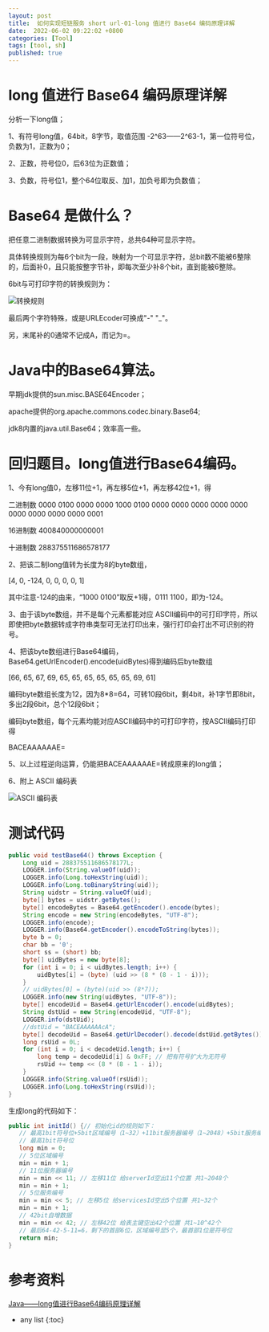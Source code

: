 ```yaml
---
layout: post
title:  如何实现短链服务 short url-01-long 值进行 Base64 编码原理详解
date:  2022-06-02 09:22:02 +0800
categories: [Tool]
tags: [tool, sh]
published: true
---
```


# long 值进行 Base64 编码原理详解

分析一下long值；

1、有符号long值，64bit，8字节，取值范围 -2^63——2^63-1，第一位符号位，负数为1，正数为0；

2、正数，符号位0，后63位为正数值；

3、负数，符号位1，整个64位取反、加1，加负号即为负数值；

# Base64 是做什么？

把任意二进制数据转换为可显示字符，总共64种可显示字符。

具体转换规则为每6个bit为一段，映射为一个可显示字符，总bit数不能被6整除的，后面补0，且只能按整字节补，即每次至少补8个bit，直到能被6整除。

6bit与可打印字符的转换规则为：

![转换规则](https://img2020.cnblogs.com/blog/509576/202012/509576-20201222104658681-1057124490.png)

最后两个字符特殊，或是URLEcoder可换成"-" "_"。

另，末尾补的0通常不记成A，而记为=。

# Java中的Base64算法。

早期jdk提供的sun.misc.BASE64Encoder；

apache提供的org.apache.commons.codec.binary.Base64;

jdk8内置的java.util.Base64；效率高一些。

# 回归题目。long值进行Base64编码。

1、今有long值0，左移11位+1，再左移5位+1，再左移42位+1，得

二进制数  0000 0100   0000 0000   1000 0100   0000 0000   0000 0000   0000 0000  0000 0000   0000 0001

16进制数  400840000000001

十进制数  288375511686578177

2、把该二制long值转为长度为8的byte数组，

[4, 0, -124, 0, 0, 0, 0, 1]

其中注意-124的由来，“1000 0100”取反+1得，0111 1100，即为-124。

3、由于该byte数组，并不是每个元素都能对应 ASCII编码中的可打印字符，所以即使把byte数据转成字符串类型可无法打印出来，强行打印会打出不可识别的符号。

4、把该byte数组进行Base64编码，Base64.getUrlEncoder().encode(uidBytes)得到编码后byte数组

[66, 65, 67, 69, 65, 65, 65, 65, 65, 65, 69, 61]

编码byte数组长度为12，因为8*8=64，可转10段6bit，剩4bit，补1字节即8bit，多出2段6bit，总个12段6bit；

编码byte数组，每个元素均能对应ASCII编码中的可打印字符，按ASCII编码打印得

BACEAAAAAAE=

5、以上过程逆向运算，仍能把BACEAAAAAAE=转成原来的long值；

6、附上 ASCII 编码表

![ASCII 编码表](https://img2020.cnblogs.com/blog/509576/202012/509576-20201222111842640-127172848.png)

# 测试代码

```java
public void testBase64() throws Exception {
    Long uid = 288375511686578177L;
    LOGGER.info(String.valueOf(uid));
    LOGGER.info(Long.toHexString(uid));
    LOGGER.info(Long.toBinaryString(uid));
    String uidstr = String.valueOf(uid);
    byte[] bytes = uidstr.getBytes();
    byte[] encodeBytes = Base64.getEncoder().encode(bytes);
    String encode = new String(encodeBytes, "UTF-8");
    LOGGER.info(encode);
    LOGGER.info(Base64.getEncoder().encodeToString(bytes));
    byte b = 0;
    char bb = '0';
    short ss = (short) bb;
    byte[] uidBytes = new byte[8];
    for (int i = 0; i < uidBytes.length; i++) {
        uidBytes[i] = (byte) (uid >> (8 * (8 - 1 - i)));
    }
    // uidBytes[0] = (byte)(uid >> (8*7));
    LOGGER.info(new String(uidBytes, "UTF-8"));
    byte[] encodeUid = Base64.getUrlEncoder().encode(uidBytes);
    String dstUid = new String(encodeUid, "UTF-8");
    LOGGER.info(dstUid);
    //dstUid = "BACEAAAAAAcA";
    byte[] decodeUid = Base64.getUrlDecoder().decode(dstUid.getBytes());
    long rsUid = 0L;
    for (int i = 0; i < decodeUid.length; i++) {
        long temp = decodeUid[i] & 0xFF; // 把有符号扩大为无符号
        rsUid += temp << (8 * (8 - 1 - i));
    }
    LOGGER.info(String.valueOf(rsUid));
    LOGGER.info(Long.toHexString(rsUid));
}
```

生成long的代码如下：

```java
public int initId() {// 初始化id的规则如下：
   // 最高1bit符号位+5bit区域编号（1~32）+11bit服务器编号（1~2048）+5bit服务编号（1~32）+42bit自增数据
   // 最高1bit符号位
   long min = 0;
   // 5位区域编号
   min = min + 1;
   // 11位服务器编号
   min = min << 11; // 左移11位 给serverId空出11个位置 共1~2048个
   min = min + 1;
   // 5位服务编号
   min = min << 5; // 左移5位 给servicesId空出5个位置 共1~32个
   min = min + 1;
   // 42bit自增数据
   min = min << 42; // 左移42位 给表主键空出42个位置 共1~10^42个
   // 最后64-42-5-11=6，剩下的首部6位，区域编号显5个，最首部1位是符号位
   return min;
}
```



# 参考资料

[Java——long值进行Base64编码原理详解](https://www.cnblogs.com/xingchong/p/14172046.html)

* any list
{:toc}
